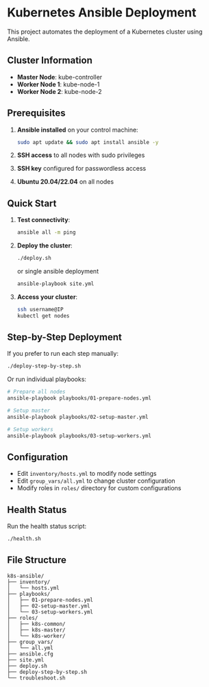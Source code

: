 # Kubernetes Ansible Deployment

This project automates the deployment of a Kubernetes cluster using Ansible.

## Cluster Information

- **Master Node**: kube-controller 
- **Worker Node 1**: kube-node-1
- **Worker Node 2**: kube-node-2

## Prerequisites

1. **Ansible installed** on your control machine:
   ```bash
   sudo apt update && sudo apt install ansible -y
   ```

2. **SSH access** to all nodes with sudo privileges
3. **SSH key** configured for passwordless access
4. **Ubuntu 20.04/22.04** on all nodes

## Quick Start

1. **Test connectivity**:
   ```bash
   ansible all -m ping
   ```

2. **Deploy the cluster**:
   ```bash
   ./deploy.sh
   ```
   or single ansible deployment
   ```bash
   ansible-playbook site.yml
   ```


3. **Access your cluster**:
   ```bash
   ssh username@IP
   kubectl get nodes
   ```

## Step-by-Step Deployment

If you prefer to run each step manually:

```bash
./deploy-step-by-step.sh
```

Or run individual playbooks:

```bash
# Prepare all nodes
ansible-playbook playbooks/01-prepare-nodes.yml

# Setup master
ansible-playbook playbooks/02-setup-master.yml

# Setup workers  
ansible-playbook playbooks/03-setup-workers.yml
```

## Configuration

- Edit `inventory/hosts.yml` to modify node settings
- Edit `group_vars/all.yml` to change cluster configuration
- Modify roles in `roles/` directory for custom configurations

## Health Status

Run the health status script:
```bash
./health.sh
```

## File Structure

```
k8s-ansible/
├── inventory/
│   └── hosts.yml
├── playbooks/
│   ├── 01-prepare-nodes.yml
│   ├── 02-setup-master.yml
│   └── 03-setup-workers.yml
├── roles/
│   ├── k8s-common/
│   ├── k8s-master/
│   └── k8s-worker/
├── group_vars/
│   └── all.yml
├── ansible.cfg
├── site.yml
├── deploy.sh
├── deploy-step-by-step.sh
└── troubleshoot.sh
```
